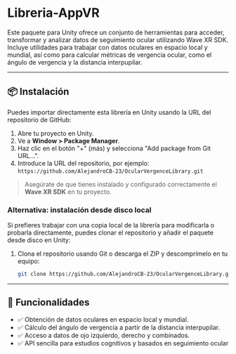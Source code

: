 # Libreria-AppVR

Este paquete para Unity ofrece un conjunto de herramientas para acceder, transformar y analizar datos de seguimiento ocular utilizando Wave XR SDK. Incluye utilidades para trabajar con datos oculares en espacio local y mundial, así como para calcular métricas de vergencia ocular, como el ángulo de vergencia y la distancia interpupilar.

---

## 📦 Instalación

Puedes importar directamente esta librería en Unity usando la URL del repositorio de GitHub:

1. Abre tu proyecto en Unity.
2. Ve a **Window > Package Manager**.
3. Haz clic en el botón "+" (más) y selecciona "Add package from Git URL...".
4. Introduce la URL del repositorio, por ejemplo:  
   `https://github.com/AlejandroCB-23/OcularVergenceLibrary.git`

> Asegúrate de que tienes instalado y configurado correctamente el **Wave XR SDK** en tu proyecto.

### Alternativa: instalación desde disco local

Si prefieres trabajar con una copia local de la librería para modificarla o probarla directamente, puedes clonar el repositorio y añadir el paquete desde disco en Unity:

1. Clona el repositorio usando Git o descarga el ZIP y descomprímelo en tu equipo:  
   ```bash
   git clone https://github.com/AlejandroCB-23/OcularVergenceLibrary.git
   
---

## 🔧 Funcionalidades

- ✅ Obtención de datos oculares en espacio local y mundial.
- ✅ Cálculo del ángulo de vergencia a partir de la distancia interpupilar.
- ✅ Acceso a datos de ojo izquierdo, derecho y combinados.
- ✅ API sencilla para estudios cognitivos y basados en seguimiento ocular